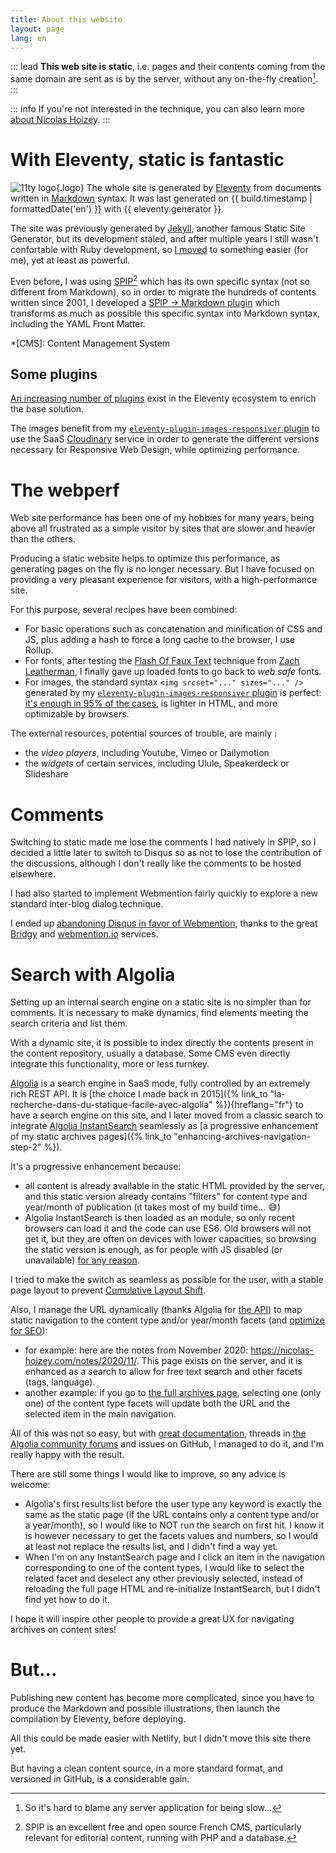 ```yaml
---
title: About this website
layout: page
lang: en
---
```


::: lead
**This web site is static**, i.e. pages and their contents coming from the same domain are sent as is by the server, without any on-the-fly creation[^perf].
:::

[^perf]: So it's hard to blame any server application for being slow…

::: info
If you're not interested in the technique, you can also learn more [about Nicolas Hoizey](/about/).
:::

# With Eleventy, static is fantastic

![11ty logo](/assets/logos/eleventy.png){.logo}
The whole site is generated by [Eleventy](/tags/eleventy/) from documents written in [Markdown](http://en.wikipedia.org/wiki/Markdown) syntax. It was last generated on&nbsp;{{ build.timestamp | formattedDate('en') }} with {{ eleventy.generator }}.

The site was previously generated by [Jekyll](http://jekyllrb.com/), another famous Static Site Generator, but its development staled, and after multiple years I still wasn't confortable with Ruby development, so [I moved](https://github.com/nhoizey/nicolas-hoizey.com/projects/3) to something easier (for me), yet at least as powerful.

Even before, I was using [SPIP](https://spip.net)[^spip] which has its own specific syntax (not so different from Markdown), so in order to migrate the hundreds of contents written since 2001, I developed a [SPIP → Markdown plugin](https://github.com/nhoizey/spip2markdown) which transforms as much as possible this specific syntax into Markdown syntax, including the YAML Front Matter.

*[CMS]: Content Management System

[^spip]: SPIP is an excellent free and open source French CMS, particularly relevant for editorial content, running with PHP and a database.

## Some plugins

[An increasing number of plugins](https://www.11ty.dev/docs/plugins/) exist in the Eleventy ecosystem to enrich the base solution.

The images benefit from my [`eleventy-plugin-images-responsiver` plugin](https://nhoizey.github.io/eleventy-plugin-images-responsiver/) to use the SaaS [Cloudinary](https://cloudinary.com/invites/lpov9zyyucivvxsnalc5/sgyyc0j14k6p0sbt51nw) service in order to generate the different versions necessary for Responsive Web Design, while optimizing performance.

# The webperf

Web site performance has been one of my hobbies for many years, being above all frustrated as a simple visitor by sites that are slower and heavier than the others.

Producing a static website helps to optimize this performance, as generating pages on the fly is no longer necessary. But I have focused on providing a very pleasant experience for visitors, with a high-performance site.

For this purpose, several recipes have been combined:

- For basic operations such as concatenation and minification of CSS and JS, plus adding a hash to force a long cache to the browser, I use Rollup.
- For fonts, after testing the [Flash Of Faux Text](https://www.zachleat.com/web/foft/) technique from [Zach Leatherman](https://twitter.com/zachleat), I finally gave up loaded fonts to go back to *web safe* fonts.
- For images, the standard syntax `<img srcset="..." sizes="..." />` generated by my [`eleventy-plugin-images-responsiver` plugin](https://nhoizey.github.io/eleventy-plugin-images-responsiver/) is perfect: [it's enough in 95% of the cases](https://cloudfour.com/thinks/dont-use-picture-most-of-the-time/), is lighter in HTML, and more optimizable by browsers.

The external resources, potential sources of trouble, are mainly :

- the *video players*, including Youtube, Vimeo or Dailymotion
- the *widgets* of certain services, including Ulule, Speakerdeck or Slideshare

# Comments

Switching to static made me lose the comments I had natively in SPIP, so I decided a little later to switch to Disqus so as not to lose the contribution of the discussions, although I don't really like the comments to be hosted elsewhere.

I had also started to implement Webmention fairly quickly to explore a new standard inter-blog dialog technique.

I ended up [abandoning Disqus in favor of Webmention](/articles/2017/07/27/so-long-disqus-hello-webmentions/), thanks to the great [Bridgy](https://brid.gy/) and [webmention.io](https://webmention.io/) services.

# Search with Algolia

Setting up an internal search engine on a static site is no simpler than for comments. It is necessary to make dynamics, find elements meeting the search criteria and list them.

With a dynamic site, it is possible to index directly the contents present in the content repository, usually a database. Some CMS even directly integrate this functionality, more or less turnkey.

[Algolia](https://www.algolia.com/) is a search engine in SaaS mode, fully controlled by an extremely rich REST API. It is [the choice I made back in 2015]({% link_to "la-recherche-dans-du-statique-facile-avec-algolia" %}){hreflang="fr"} to have a search engine on this site, and I later moved from a classic search to integrate [Algolia InstantSearch](https://www.algolia.com/products/instantsearch/) seamlessly as [a progressive enhancement of my static archives pages]({% link_to "enhancing-archives-navigation-step-2" %}).

It's a progressive enhancement because:
- all content is already available in the static HTML provided by the server, and this static version already contains "filters" for content type and year/month of publication (it takes most of my build time… 😅)
- Algolia InstantSearch is then loaded as an module, so only recent browsers can load it and the code can use ES6. Old browsers will not get it, but they are often on devices with lower capacities, so browsing the static version is enough, as for people with JS disabled (or unavailable) [for any reason](http://christianheilmann.com/2011/12/06/that-javascript-not-available-case/).

I tried to make the switch as seamless as possible for the user, with a stable page layout to prevent [Cumulative Layout Shift](https://web.dev/cls/).

Also, I manage the URL dynamically (thanks Algolia for [the API](https://www.algolia.com/doc/guides/building-search-ui/going-further/routing-urls/js/#seo-friendly-urls)) to map static navigation to the content type and/or year/month facets (and [optimize for SEO](https://www.algolia.com/doc/guides/building-search-ui/resources/seo/js/)):
- for example: here are the notes from November 2020: <https://nicolas-hoizey.com/notes/2020/11/>. This page exists on the server, and it is enhanced as a search to allow for free text search and other facets (tags, language).
- another example: if you go to [the full archives page](/archives/), selecting one (only one) of the content type facets will update both the URL and the selected item in the main navigation.

All of this was not so easy, but with [great documentation](https://www.algolia.com/doc/), threads in [the Algolia community forums](https://discourse.algolia.com/) and issues on GitHub, I managed to do it, and I'm really happy with the result.

There are still some things I would like to improve, so any advice is welcome:
- Algolia's first results list before the user type any keyword is exactly the same as the static page (if the URL contains only a content type and/or a year/month), so I would like to NOT run the search on first hit. I know it is however necessary to get the facets values and numbers, so I would at least not replace the results list, and I didn't find a way yet.
- When I'm on any InstantSearch page and I click an item in the navigation corresponding to one of the content types, I would like to select the related facet and deselect any other previously selected, instead of reloading the full page HTML and re-initialize InstantSearch, but I didn't find yet how to do it.

I hope it will inspire other people to provide a great UX for navigating archives on content sites!

# But...

Publishing new content has become more complicated, since you have to produce the Markdown and possible illustrations, then launch the compilation by Eleventy, before deploying.

All this could be made easier with Netlify, but I didn't move this site there yet.

But having a clean content source, in a more standard format, and versioned in GitHub, is a considerable gain.

